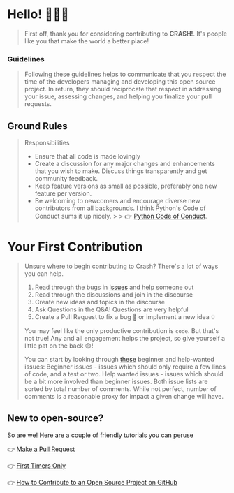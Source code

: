 # Hello! 🦏🦏🦏

> First off, thank you for considering contributing to **CRASH!**. It's people like you that make the world a better
> place!

### Guidelines

> Following these guidelines helps to communicate that you respect the time of the developers managing and developing
> this open source project. In return, they should reciprocate that respect in addressing your issue, assessing changes,
> and helping you finalize your pull requests.

## Ground Rules

> Responsibilities
> * Ensure that all code is made lovingly
> * Create a discussion for any major changes and enhancements that you wish to make. Discuss things transparently and
	get community feedback.
> * Keep feature versions as small as possible, preferably one new feature per version.
> * Be welcoming to newcomers and encourage diverse new contributors from all backgrounds. I think Python's Code of
	Conduct sums it up nicely.
	>
	> 👉 [Python Code of Conduct](https://www.python.org/psf/codeofconduct/).

# Your First Contribution

> Unsure where to begin contributing to Crash? There's a lot of ways you can help.
>
> 1. Read through the bugs
	 in [issues](https://github.com/clicketyclackety/Crash/issues?q=is%3Aissue+is%3Aopen+sort%3Aupdated-desc) and help
	 someone out
> 2. Read through the discussions and join in the discourse
> 3. Create new ideas and topics in the discourse
> 4. Ask Questions in the Q&A! Questions are very helpful
> 5. Create a Pull Request to fix a bug 🐛 or implement a new idea 💡
>
> You may feel like the only productive contribution is `code`. But that's not true! Any and all engagement helps the
> project, so give yourself a little pat on the back 😊!
>
> You can start by looking through [these](https://github.com/clicketyclackety/Crash/labels/Beginner%20issues) beginner
> and help-wanted issues:
> Beginner issues - issues which should only require a few lines of code, and a test or two.
> Help wanted issues - issues which should be a bit more involved than beginner issues.
> Both issue lists are sorted by total number of comments. While not perfect, number of comments is a reasonable proxy
> for impact a given change will have.

## New to open-source?

So are we! Here are a couple of friendly tutorials you can peruse

👉 [Make a Pull Request](http://makeapullrequest.com)

👉  [First Timers Only](http://www.firsttimersonly.com/)

👉  [How to Contribute to an Open Source Project on GitHub](https://egghead.io/series/how-to-contribute-to-an-open-source-project-on-github)
